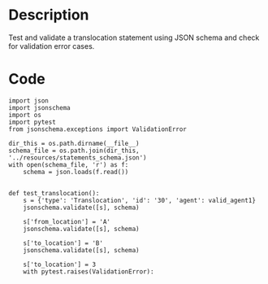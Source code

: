 # Description
Test and validate a translocation statement using JSON schema and check for validation error cases.

# Code
```
import json
import jsonschema
import os
import pytest
from jsonschema.exceptions import ValidationError

dir_this = os.path.dirname(__file__)
schema_file = os.path.join(dir_this, '../resources/statements_schema.json')
with open(schema_file, 'r') as f:
    schema = json.loads(f.read())


def test_translocation():
    s = {'type': 'Translocation', 'id': '30', 'agent': valid_agent1}
    jsonschema.validate([s], schema)

    s['from_location'] = 'A'
    jsonschema.validate([s], schema)

    s['to_location'] = 'B'
    jsonschema.validate([s], schema)

    s['to_location'] = 3
    with pytest.raises(ValidationError):

```
